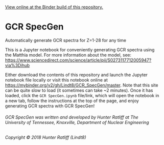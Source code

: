 [View online at the Binder build of this repository.](https://mybinder.org/v2/gh/Lindt8/GCR_SpecGen/master)

# GCR SpecGen
Automatically generate GCR spectra for Z=1-28 for any time

This is a Jupyter notebook for conveniently generating GCR spectra using the Matthia model.
For more information about the model, see: https://www.sciencedirect.com/science/article/pii/S0273117712005947?via%3Dihub

Either download the contents of this repository and launch the Jupyter notebook file locally or visit this notebook online at https://mybinder.org/v2/gh/Lindt8/GCR_SpecGen/master.  Note that this site can be quite slow to load (it sometimes can take ~2 minutes).  Once it has loaded, click the ``GCR SpecGen.ipynb`` file/link, which will open the notebook in a new tab, follow the instructions at the top of the page, and enjoy generating GCR spectra with GCR SpecGen!

###### GCR SpecGen was written and developed by Hunter Ratliff at The University of Tennessee, Knoxville, Department of Nuclear Engineering 
###### Copyright &#169; 2018 Hunter Ratliff (Lindt8) 
